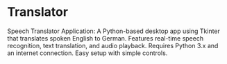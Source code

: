 # Translator
Speech Translator Application: A Python-based desktop app using Tkinter that translates spoken English to German. Features real-time speech recognition, text translation, and audio playback. Requires Python 3.x and an internet connection. Easy setup with simple controls.

